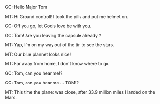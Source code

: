 GC: Hello Major Tom

MT: Hi Ground controll! I took the pills and put me helmet on. 

GC: Off you go, let God's love be with you.

GC: Tom! Are you leaving the capsule already ?

MT: Yap, I'm on my way out of the tin to see the stars.

MT: Our blue plannet looks nice!

MT: Far away from home, I don't know where to go.

GC: Tom, can you hear me!?

GC: Tom, can you hear me ... TOM!?

MT: This time the planet was close, after 33.9 million miles I landed on the Mars.
